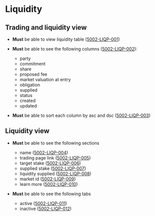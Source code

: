 # Liquidity

## Trading and liquidity view

- **Must** be able to view liquidity table (<a name="5002-LIQP-001" href="#5002-LIQP-001">5002-LIQP-001</a>)

- **Must** be able to see the following columns (<a name="5002-LIQP-002" href="#5002-LIQP-002">5002-LIQP-002</a>):

  - party
  - commitment
  - share
  - proposed fee
  - market valuation at entry
  - obligation
  - supplied
  - status
  - created
  - updated

- **Must** be able to sort each column by asc and dsc (<a name="5002-LIQP-003" href="#5002-LIQP-003">5002-LIQP-003</a>)

## Liquidity view

- **Must** be able to see the following sections

  - name (<a name="5002-LIQP-004" href="#5002-LIQP-004">5002-LIQP-004</a>)
  - trading page link (<a name="5002-LIQP-005" href="#5002-LIQP-005">5002-LIQP-005</a>)
  - target stake (<a name="5002-LIQP-006" href="#5002-LIQP-006">5002-LIQP-006</a>)
  - supplied stake (<a name="5002-LIQP-007" href="#5002-LIQP-007">5002-LIQP-007</a>)
  - liquidity supplied (<a name="5002-LIQP-008" href="#5002-LIQP-008">5002-LIQP-008</a>)
  - market id (<a name="5002-LIQP-009" href="#5002-LIQP-009">5002-LIQP-009</a>)
  - learn more (<a name="5002-LIQP-010" href="#5002-LIQP-010">5002-LIQP-010</a>)

- **Must** be able to see the following tabs
  - active (<a name="5002-LIQP-011" href="#5002-LIQP-011">5002-LIQP-011</a>)
  - inactive (<a name="5002-LIQP-012" href="#5002-LIQP-012">5002-LIQP-012</a>)
